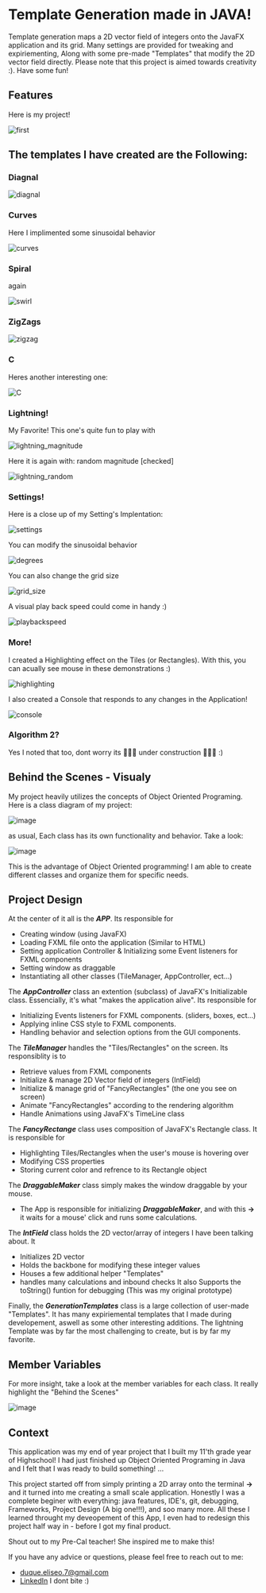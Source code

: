 # Template Generation made in JAVA!

Template generation maps a 2D vector field of integers onto the JavaFX application and its grid. Many settings are provided for tweaking and expiriementing, Along with some pre-made "Templates" that modify the 2D vector field 
directly. Please note that this project is aimed towards creativity :). Have some fun! 

## Features

Here is my project!

![first](https://github.com/seoProductions/TemplateGeneration/assets/111206081/0f59d4f0-892d-426a-83f8-29367aeedeaa)

## The templates I have created are the Following:

### Diagnal

![diagnal](https://github.com/seoProductions/TemplateGeneration/assets/111206081/463883c6-ab65-47a2-a85e-8318571ad231)


### Curves

Here I implimented some sinusoidal behavior

![curves](https://github.com/seoProductions/TemplateGeneration/assets/111206081/38b240de-e15f-4b0b-b109-ddacff036832)

### Spiral

again

![swirl](https://github.com/seoProductions/TemplateGeneration/assets/111206081/da8b9fd5-d4f0-4ca0-aab0-7e82bc48e013)

### ZigZags

![zigzag](https://github.com/seoProductions/TemplateGeneration/assets/111206081/77b5d53c-408b-4de6-8496-41f3a1adca91)


### C

Heres another interesting one:

![C](https://github.com/seoProductions/TemplateGeneration/assets/111206081/d0e4af37-b9a9-4105-8002-621620a7c3cd)

### Lightning!

My Favorite! This one's quite fun to play with

![lightning_magnitude](https://github.com/seoProductions/TemplateGeneration/assets/111206081/806cb90d-48df-4ba9-a730-a8a116d657eb)

Here it is again with: random magnitude [checked]

![lightning_random](https://github.com/seoProductions/TemplateGeneration/assets/111206081/8ed39e97-dc87-49a8-86ce-f1003ec3c0c0)


### Settings!

Here is a close up of my Setting's Implentation:

![settings](https://github.com/seoProductions/TemplateGeneration/assets/111206081/29610b02-53cc-40b5-80ad-7d407764ea84)

You can modify the sinusoidal behavior

![degrees](https://github.com/seoProductions/TemplateGeneration/assets/111206081/b45ab214-688c-4cdf-8966-bc700847f60b)

You can also change the grid size

![grid_size](https://github.com/seoProductions/TemplateGeneration/assets/111206081/ffa5a9a1-7c75-4d99-b443-49da4278fffe)

A visual play back speed could come in handy :)

![playbackspeed](https://github.com/seoProductions/TemplateGeneration/assets/111206081/972085b0-303f-4e0d-869b-bfed0d918147)

### More!

I created a Highlighting effect on the Tiles (or Rectangles). With this, you can acually see mouse in these demonstrations :)

![highlighting](https://github.com/seoProductions/TemplateGeneration/assets/111206081/71a96c32-7281-49e2-bc60-a957e39298fc)

I also created a Console that responds to any changes in the Application!

![console](https://github.com/seoProductions/TemplateGeneration/assets/111206081/0186f34d-292f-4b37-8d81-513d255f8d2f)

### Algorithm 2?
Yes I noted that too, dont worry its 🚦🚧🔶 under construction 🚦🚧🔶 :)


## Behind the Scenes - Visualy
My project heavily utilizes the concepts of Object Oriented Programing.
Here is a class diagram of my project:

![image](https://github.com/seoProductions/TemplateGeneration/assets/111206081/a96dc700-dc43-4775-8033-1bd0a39fc0c2)

as usual, Each class has its own functionality and behavior. Take a look:

![image](https://github.com/seoProductions/TemplateGeneration/assets/111206081/4f5b8118-8051-46ea-a9a5-a6691e710e6b)

This is the advantage of Object Oriented programming! I am able to  create different classes and organize them for specific needs.

## Project Design

At the center of it all is the ***APP***. Its responsible for
 - Creating window (using JavaFX)
 - Loading FXML file onto the application (Similar to HTML)
 - Setting application Controller & Initializing some Event listeners for FXML components
 - Setting window as draggable
 - Instantiating all other classes (TileManager, AppController, ect...)

The ***AppController*** class an extention (subclass) of JavaFX's Initializable class. Essencially, it's what "makes the application alive". Its responsible for
 - Initializing Events listeners for FXML components. (sliders, boxes, ect...)
 - Applying inline CSS style to FXML components.
 - Handling behavior and selection options from the GUI components.

The ***TileManager*** handles the "Tiles/Rectangles" on the screen. Its responsiblity is to
  -  Retrieve values from FXML components
  -  Initialize & manage 2D Vector field of integers (IntField)
  -  Initialize & manage grid of "FancyRectangles" (the one you see on screen)
  -  Animate "FancyRectangles" according to the rendering algorithm
  -  Handle Animations using JavaFX's TimeLine class

The ***FancyRectange*** class uses composition of JavaFX's Rectangle class. It is responsible for
  - Highlighting Tiles/Rectangles when the user's mouse is hovering over
  - Modifying CSS properties
  - Storing current color and refrence to its Rectangle object

The ***DraggableMaker*** class simply makes the window draggable by your mouse.
 - The App is responsible for initializing ***DraggableMaker***, and with this **->** it waits for a mouse' click and runs some calculations.

The ***IntField*** class holds the 2D vector/array of integers I have been talking about. It 
- Initializes 2D vector
- Holds the backbone for modifying these integer values
- Houses a few additional helper "Templates" 
- handles many calculations and inbound checks
It also Supports the toString() funtion for debugging (This was my original prototype)

Finally, the ***GenerationTemplates*** class is a large collection of user-made "Templates". It has many expiriemental templates that I made during developement, aswell as some other interesting additions.
The lightning Template was by far the most challenging to create, but is by far my favorite.

## Member Variables

For more insight, take a look at the member variables for each class. It really highlight the "Behind the Scenes"

![image](https://github.com/seoProductions/TemplateGeneration/assets/111206081/7fc250d9-09c1-452c-90f5-303a9fa91e14)

## Context

This application was my end of year project that I built my 11'th grade year of Highschool! I had just finished up Object Oriented Programing in Java and I felt that I was ready to build something! ... 

This project started off from simply printing a 2D array onto the terminal **->** and it turned into me creating a small scale application. Honestly I was a complete beginer with everything: java features, IDE's, git, debugging, Frameworks, Project Design (A big one!!!), and soo many more. All these I learned throught my deveopement of this App, I even had to redesign this project half way in - before I got my final product.

Shout out to my Pre-Cal teacher! She inspired me to make this!

If you have any advice or questions, please
feel free to reach out to me:
- [duque.eliseo.7@gmail.com](duque.eliseo.7@gmail.com)
- [LinkedIn](https://www.linkedin.com/in/eliseo-duque)
I dont bite :)

